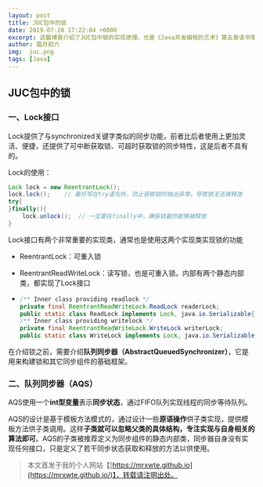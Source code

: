 ```yaml
---
layout: post
title: JUC包中的锁
date: 2019-07-28 17:22:04 +0800
excerpt: 这篇博客介绍了JUC包中锁的实现原理，也是《Java并发编程的艺术》第五章读书笔记。
author: 霜月初六
img:  juc.png 
tags: [Java]
---
```


## JUC包中的锁

### 一、Lock接口

Lock提供了与synchronized关键字类似的同步功能，前者比后者使用上更加灵活、便捷，还提供了可中断获取锁、可超时获取锁的同步特性，这是后者不具有的。

Lock的使用：

```java
Lock lock = new ReentrantLock();
lock.lock();	// 最好写在try语句外，防止获取锁时抛出异常，导致锁无法被释放
try{
}finally(){
    lock.unlock();	// 一定要在finally中，确保锁最终能够被释放
}
```

Lock接口有两个非常重要的实现类，通常也是使用这两个实现类实现锁的功能

- ReentrantLock：可重入锁

- ReentrantReadWriteLock：读写锁，也是可重入锁。内部有两个静态内部类，都实现了Lock接口

- ```java
  /** Inner class providing readlock */
  private final ReentrantReadWriteLock.ReadLock readerLock;
  public static class ReadLock implements Lock, java.io.Serializable{}
  /** Inner class providing writelock */
  private final ReentrantReadWriteLock.WriteLock writerLock;
  public static class WriteLock implements Lock, java.io.Serializable {}
  ```

在介绍锁之前，需要介绍**队列同步器（AbstractQueuedSynchronizer）**，它是用来构建锁和其它同步组件的基础框架。



### 二、队列同步器（AQS）

AQS使用一个**int型变量**表示**同步状态**，通过FIFO队列实现线程的同步等待队列。

AQS的设计是基于模板方法模式的，通过设计一些**原语操作**供子类实现，提供模板方法供子类调用。这样**子类就可以忽略父类的具体结构，专注实现与自身相关的算法即可**。AQS的子类被推荐定义为同步组件的静态内部类，同步器自身没有实现任何接口，只是定义了若干同步状态获取和释放的方法以供使用。







> 本文首发于我的个人网站【[https://mrxwte.github.io](https://mrxwte.github.io/)】，转载请注明出处。